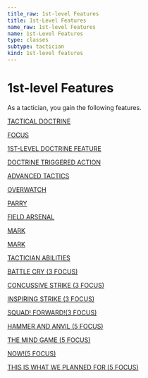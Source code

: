 ```yaml
---
title_raw: 1st-level Features
title: 1st-Level Features
name_raw: 1st-level Features
name: 1st-Level Features
type: classes
subtype: tactician
kind: 1st-level features
---
```


# 1st-level Features

As a tactician, you gain the following features.

[TACTICAL DOCTRINE](./Tactical%20Doctrine.md)

[FOCUS](./Focus.md)

[1ST-LEVEL DOCTRINE FEATURE](./1st-Level%20Doctrine%20Feature/1st-Level%20Doctrine%20Feature.md)

[DOCTRINE TRIGGERED ACTION](./Doctrine%20Triggered%20Action.md)

[ADVANCED TACTICS](./Advanced%20Tactics.md)

[OVERWATCH](./Overwatch.md)

[PARRY](./Parry.md)

[FIELD ARSENAL](./Field%20Arsenal.md)

[MARK](./Mark.md)

[MARK](./Mark/Mark.md)

[TACTICIAN ABILITIES](./Tactician%20Abilities/Tactician%20Abilities.md)

[BATTLE CRY (3 FOCUS)](./Battle%20Cry.md)

[CONCUSSIVE STRIKE (3 FOCUS)](./Concussive%20Strike.md)

[INSPIRING STRIKE (3 FOCUS)](./Inspiring%20Strike.md)

[SQUAD! FORWARD!(3 FOCUS)](<./Squad%20FORWARD(3%20FOCUS)/Squad%20FORWARD(3%20FOCUS).md>)

[HAMMER AND ANVIL (5 FOCUS)](./Hammer%20And%20Anvil.md)

[THE MIND GAME (5 FOCUS)](./The%20Mind%20Game.md)

[NOW!(5 FOCUS)](<./NOW(5%20FOCUS).md>)

[THIS IS WHAT WE PLANNED FOR (5 FOCUS)](./This%20Is%20What%20We%20Planned%20For.md)
